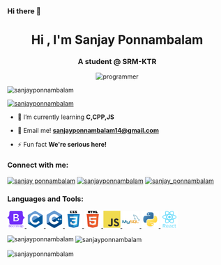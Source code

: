 ### Hi there 👋

<!--
**Sanjayponnambalam/SanjayPonnambalam** is a ✨ _special_ ✨ repository because its `README.md` (this file) appears on your GitHub profile.

Here are some ideas to get you started:

- 🔭 I’m currently working on ...
- 🌱 I’m currently learning ...
- 👯 I’m looking to collaborate on ...
- 🤔 I’m looking for help with ...
- 💬 Ask me about ...
- 📫 How to reach me: ...
- 😄 Pronouns: ...
- ⚡ Fun fact: ...
-->
<h1 align="center">Hi , I'm Sanjay Ponnambalam</h1>
<h3 align="center">A student @ SRM-KTR</h3>
<p  align="center">
    <img width="400" src="https://user-images.githubusercontent.com/113366933/215495509-68258dcf-544a-46f3-8b9a-ab126b2f492a.gif" width="500" alt="programmer"/>
</p>



<p align="left"> <img src="https://komarev.com/ghpvc/?username=sanjayponnambalam&label=Profile%20views&color=0e75b6&style=flat" alt="sanjayponnambalam" /> </p>

<p align="left"> <a href="https://github.com/ryo-ma/github-profile-trophy"><img src="https://github-profile-trophy.vercel.app/?username=sanjayponnambalam" alt="sanjayponnambalam" /></a> </p>

- 🌱 I’m currently learning **C,CPP,JS**

- 📧 Email me! **sanjayponnambalam14@gmail.com**

- ⚡ Fun fact **We're serious here!**

<h3 align="left">Connect with me:</h3>
<p align="left">
<a href="https://linkedin.com/in/sanjay ponnambalam" target="blank"><img align="center" src="https://raw.githubusercontent.com/rahuldkjain/github-profile-readme-generator/master/src/images/icons/Social/linked-in-alt.svg" alt="sanjay ponnambalam" height="30" width="40" /></a>
<a href="https://instagram.com/sanjayponnambalam" target="blank"><img align="center" src="https://raw.githubusercontent.com/rahuldkjain/github-profile-readme-generator/master/src/images/icons/Social/instagram.svg" alt="sanjayponnambalam" height="30" width="40" /></a>
<a href="https://www.leetcode.com/sanjay_ponnambalam" target="blank"><img align="center" src="https://raw.githubusercontent.com/rahuldkjain/github-profile-readme-generator/master/src/images/icons/Social/leet-code.svg" alt="sanjay_ponnambalam" height="30" width="40" /></a>
</p>

<h3 align="left">Languages and Tools:</h3>
<p align="left"> <a href="https://getbootstrap.com" target="_blank" rel="noreferrer"> <img src="https://raw.githubusercontent.com/devicons/devicon/master/icons/bootstrap/bootstrap-plain-wordmark.svg" alt="bootstrap" width="40" height="40"/> </a> <a href="https://www.cprogramming.com/" target="_blank" rel="noreferrer"> <img src="https://raw.githubusercontent.com/devicons/devicon/master/icons/c/c-original.svg" alt="c" width="40" height="40"/> </a> <a href="https://www.w3schools.com/cpp/" target="_blank" rel="noreferrer"> <img src="https://raw.githubusercontent.com/devicons/devicon/master/icons/cplusplus/cplusplus-original.svg" alt="cplusplus" width="40" height="40"/> </a> <a href="https://www.w3schools.com/css/" target="_blank" rel="noreferrer"> <img src="https://raw.githubusercontent.com/devicons/devicon/master/icons/css3/css3-original-wordmark.svg" alt="css3" width="40" height="40"/> </a> <a href="https://www.w3.org/html/" target="_blank" rel="noreferrer"> <img src="https://raw.githubusercontent.com/devicons/devicon/master/icons/html5/html5-original-wordmark.svg" alt="html5" width="40" height="40"/> </a> <a href="https://developer.mozilla.org/en-US/docs/Web/JavaScript" target="_blank" rel="noreferrer"> <img src="https://raw.githubusercontent.com/devicons/devicon/master/icons/javascript/javascript-original.svg" alt="javascript" width="40" height="40"/> </a> <a href="https://www.mysql.com/" target="_blank" rel="noreferrer"> <img src="https://raw.githubusercontent.com/devicons/devicon/master/icons/mysql/mysql-original-wordmark.svg" alt="mysql" width="40" height="40"/> </a> <a href="https://www.python.org" target="_blank" rel="noreferrer"> <img src="https://raw.githubusercontent.com/devicons/devicon/master/icons/python/python-original.svg" alt="python" width="40" height="40"/> </a> <a href="https://reactjs.org/" target="_blank" rel="noreferrer"> <img src="https://raw.githubusercontent.com/devicons/devicon/master/icons/react/react-original-wordmark.svg" alt="react" width="40" height="40"/> </a> </p>

<p><img align="left" src="https://github-readme-stats.vercel.app/api/top-langs?username=sanjayponnambalam&show_icons=true&locale=en&layout=compact" alt="sanjayponnambalam" /></p>

<p>&nbsp;<img align="center" src="https://github-readme-stats.vercel.app/api?username=sanjayponnambalam&show_icons=true&locale=en" alt="sanjayponnambalam" /></p>

<p><img align="center" src="https://github-readme-streak-stats.herokuapp.com/?user=sanjayponnambalam&" alt="sanjayponnambalam" /></p>
